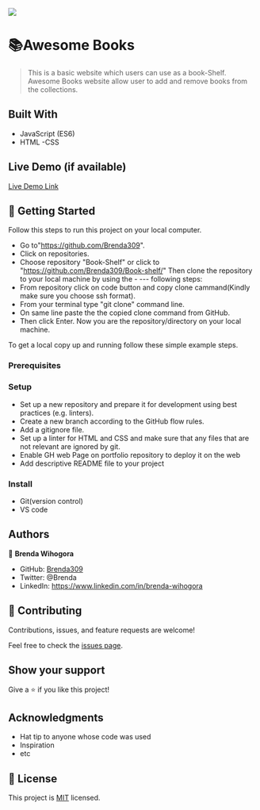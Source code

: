 ![](https://img.shields.io/badge/Microverse-blueviolet)

# 📚Awesome Books

> This is a basic website which users can use as a book-Shelf. Awesome Books website allow user to add and remove books from the collections.


## Built With

- JavaScript (ES6)
- HTML
-CSS

## Live Demo (if available)

[Live Demo Link](https://livedemo.com)


## 🔰 Getting Started
Follow this steps to run this project on your local computer.

- Go to"https://github.com/Brenda309".
- Click on repositories.
- Choose repository "Book-Shelf" or click to "https://github.com/Brenda309/Book-shelf/" Then clone the repository to your local machine by using the - --- following steps:
- From repository click on code button and copy clone cammand(Kindly make sure you choose ssh format).
- From your terminal type "git clone" command line.
- On same line paste the the copied clone command from GitHub.
- Then click Enter. Now you are the repository/directory on your local machine.


To get a local copy up and running follow these simple example steps.

### Prerequisites

### Setup
- Set up a new repository and prepare it for development using best practices (e.g. linters).
- Create a new branch according to the GitHub flow rules.
- Add a gitignore file.
- Set up a linter for HTML and CSS and make sure that any files that are not relevant are ignored by git.
- Enable GH web Page on portfolio repository to deploy it on the web
- Add descriptive README file to your project
### Install
- Git(version control)
- VS code

## Authors

👤 **Brenda Wihogora**

- GitHub: [Brenda309](https://github.com/Brenda309)
- Twitter: @Brenda
- LinkedIn: https://www.linkedin.com/in/brenda-wihogora

## 🤝 Contributing

Contributions, issues, and feature requests are welcome!

Feel free to check the [issues page](../../issues/).

## Show your support

Give a ⭐️ if you like this project!

## Acknowledgments

- Hat tip to anyone whose code was used
- Inspiration
- etc

## 📝 License

This project is [MIT](./MIT.md) licensed.
